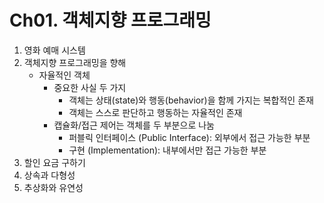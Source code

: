 # Ch01. 객체지향 프로그래밍

1. 영화 예매 시스템
2. 객체지향 프로그래밍을 향해
    - 자율적인 객체
        - 중요한 사실 두 가지
            - 객체는 상태(state)와 행동(behavior)을 함께 가지는 복합적인 존재
            - 객체는 스스로 판단하고 행동하는 자율적인 존재
        - 캡슐화/접근 제어는 객체를 두 부분으로 나눔
            - 퍼블릭 인터페이스 (Public Interface): 외부에서 접근 가능한 부분
            - 구현 (Implementation): 내부에서만 접근 가능한 부분
3. 할인 요금 구하기
4. 상속과 다형성
5. 추상화와 유연성